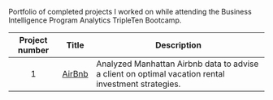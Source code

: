 Portfolio of completed projects I worked on while attending the Business Intelligence Program Analytics TripleTen Bootcamp.

| Project number | Title | Description |
| :-----------: | ----------- |----------- |
| 1| [AirBnb](https://github.com/ivanfuentes0000/data_projects/blob/main/AirBnb%20README.md) | Analyzed Manhattan Airbnb data to advise a client on optimal vacation rental investment strategies. |

